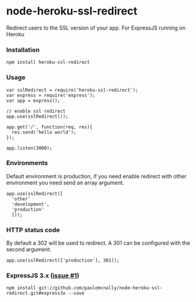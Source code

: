 node-heroku-ssl-redirect
========================

Redirect users to the SSL version of your app. For ExpressJS running on Heroku

### Installation

    npm install heroku-ssl-redirect

### Usage

    var sslRedirect = require('heroku-ssl-redirect');
    var express = require('express');
    var app = express();

    // enable ssl redirect
    app.use(sslRedirect());

    app.get('/', function(req, res){
      res.send('hello world');
    });

    app.listen(3000);

### Environments

Default environment is production, if you need enable redirect with other environment you need send an array argument.

    app.use(sslRedirect([
      'other'
      'development',
      'production'
      ]));

### HTTP status code

By default a 302 will be used to redirect. A 301 can be configured with the second argument.

    app.use(sslRedirect(['production'], 301));

### ExpressJS 3.x ([issue #1](https://github.com/paulomcnally/node-heroku-ssl-redirect/issues/1))

    npm install git://github.com/paulomcnally/node-heroku-ssl-redirect.git#express3x --save
